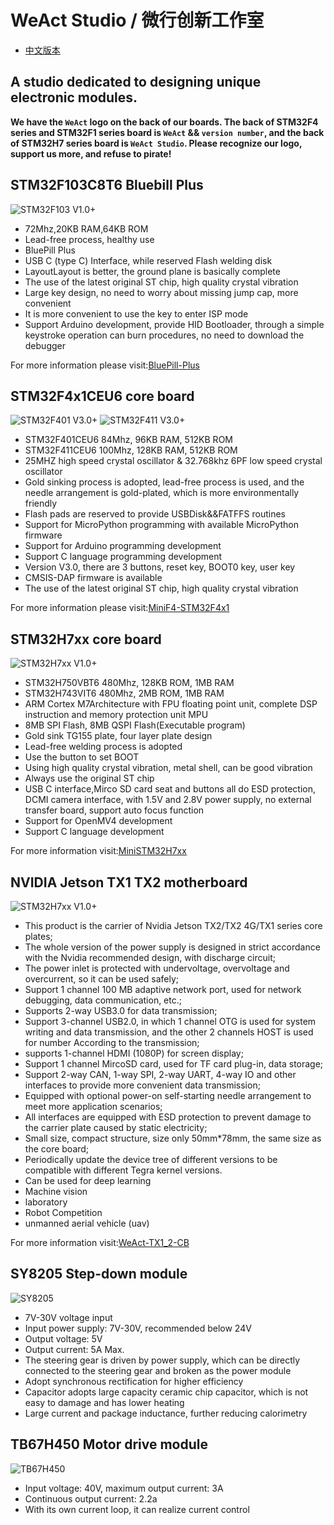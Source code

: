 # WeAct Studio / 微行创新工作室

* [中文版本](./README-zh.md)

## A studio dedicated to designing unique electronic modules.

**We have the `WeAct` logo on the back of our boards. The back of STM32F4 series and STM32F1 series board is `WeAct` && `version number`, and the back of STM32H7 series board is `WeAct Studio`. Please recognize our logo, support us more, and refuse to pirate!**

## STM32F103C8T6 Bluebill Plus

![STM32F103 V1.0+](/STM32F103/stm32f103.png)

* 72Mhz,20KB RAM,64KB ROM
* Lead-free process, healthy use
* BluePill Plus
* USB C (type C) Interface, while reserved Flash welding disk
* LayoutLayout is better, the ground plane is basically complete
* The use of the latest original ST chip, high quality crystal vibration
* Large key design, no need to worry about missing jump cap, more convenient
* It is more convenient to use the key to enter ISP mode
* Support Arduino development, provide HID Bootloader, through a simple keystroke operation can burn procedures, no need to download the debugger

For more information please visit:[BluePill-Plus](https://github.com/WeAct-TC/BluePill-Plus.git)

## STM32F4x1CEU6 core board

![STM32F401 V3.0+](/STM32F4x1CEU6/STM32F401.png)
![STM32F411 V3.0+](/STM32F4x1CEU6/STM32F411.png)

* STM32F401CEU6 84Mhz, 96KB RAM, 512KB ROM
* STM32F411CEU6 100Mhz, 128KB RAM, 512KB ROM
* 25MHZ high speed crystal oscillator & 32.768khz 6PF low speed crystal oscillator
* Gold sinking process is adopted, lead-free process is used, and the needle arrangement is gold-plated, which is more environmentally friendly
* Flash pads are reserved to provide USBDisk&&FATFFS routines
* Support for MicroPython programming with available MicroPython firmware
* Support for Arduino programming development
* Support C language programming development
* Version V3.0, there are 3 buttons, reset key, BOOT0 key, user key
* CMSIS-DAP firmware is available
* The use of the latest original ST chip, high quality crystal vibration

For more information please visit:[MiniF4-STM32F4x1](https://github.com/WeAct-TC/MiniF4-STM32F4x1.git)

## STM32H7xx core board

![STM32H7xx V1.0+](/STM32H7xx/stm32h7xx.png)

* STM32H750VBT6 480Mhz, 128KB ROM, 1MB RAM
* STM32H743VIT6 480Mhz, 2MB ROM, 1MB RAM
* ARM Cortex M7Architecture with FPU floating point unit, complete DSP instruction and memory protection unit MPU
* 8MB SPI Flash, 8MB QSPI Flash(Executable program)
* Gold sink TG155 plate, four layer plate design
* Lead-free welding process is adopted
* Use the button to set BOOT
* Using high quality crystal vibration, metal shell, can be good vibration
* Always use the original ST chip
* USB C interface,Mirco SD card seat and buttons all do ESD protection, DCMI camera interface, with 1.5V and 2.8V power supply, no external transfer board, support auto focus function
* Support for OpenMV4 development
* Support C language development

For more information visit:[MiniSTM32H7xx](https://github.com/WeAct-TC/MiniSTM32H7xx.git)

## NVIDIA Jetson TX1 TX2 motherboard

![STM32H7xx V1.0+](Nvidia_TX1_TX2_CR_Board/nvidiaTX12.png)

* This product is the carrier of Nvidia Jetson TX2/TX2 4G/TX1 series core plates;
* The whole version of the power supply is designed in strict accordance with the Nvidia recommended design, with discharge circuit;
* The power inlet is protected with undervoltage, overvoltage and overcurrent, so it can be used safely;
* Support 1 channel 100 MB adaptive network port, used for network debugging, data communication, etc.;
* Supports 2-way USB3.0 for data transmission;
* Support 3-channel USB2.0, in which 1 channel OTG is used for system writing and data transmission, and the other 2 channels HOST is used for number
According to the transmission;
* supports 1-channel HDMI (1080P) for screen display;
* Support 1 channel MircoSD card, used for TF card plug-in, data storage;
* Support 2-way CAN, 1-way SPI, 2-way UART, 4-way IO and other interfaces to provide more convenient data transmission;
* Equipped with optional power-on self-starting needle arrangement to meet more application scenarios;
* All interfaces are equipped with ESD protection to prevent damage to the carrier plate caused by static electricity;
* Small size, compact structure, size only 50mm*78mm, the same size as the core board;
* Periodically update the device tree of different versions to be compatible with different Tegra kernel versions.
* Can be used for deep learning
* Machine vision
* laboratory
* Robot Competition
* unmanned aerial vehicle (uav)

For more information visit:[WeAct-TX1_2-CB](https://github.com/WeAct-TC/WeAct-TX1_2-CB.git)

## SY8205 Step-down module

![SY8205](SY8205_DC-DC/sy8205.png)

* 7V-30V voltage input
* Input power supply: 7V-30V, recommended below 24V
* Output voltage: 5V
* Output current: 5A Max.
* The steering gear is driven by power supply, which can be directly connected to the steering gear and broken as the power module
* Adopt synchronous rectification for higher efficiency
* Capacitor adopts large capacity ceramic chip capacitor, which is not easy to damage and has lower heating
* Large current and package inductance, further reducing calorimetry

## TB67H450 Motor drive module

![TB67H450](TB67H450/TB67H450.png)

* Input voltage: 40V, maximum output current: 3A
* Continuous output current: 2.2a
* With its own current loop, it can realize current control
